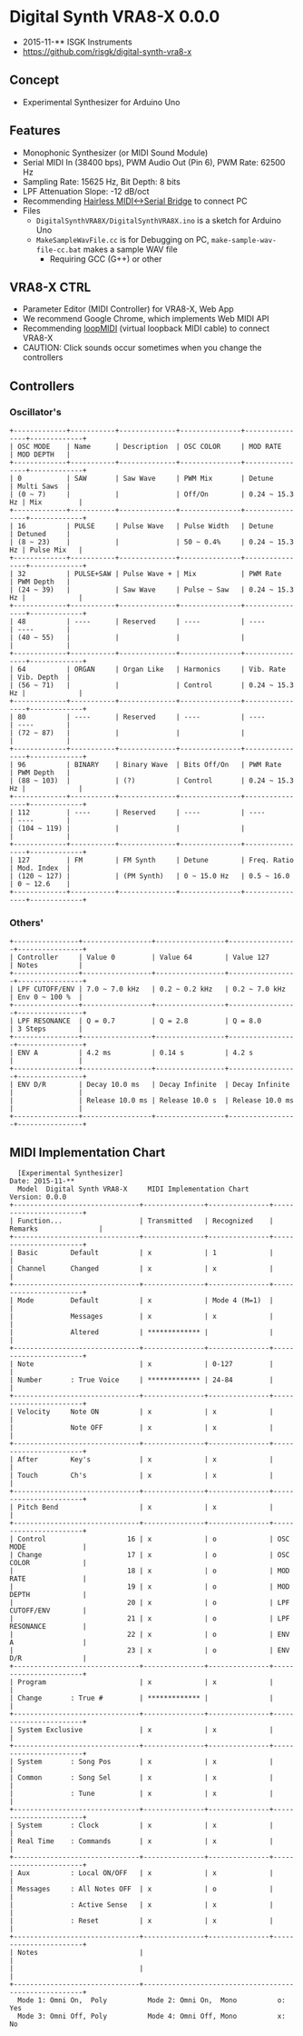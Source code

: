 # Digital Synth VRA8-X 0.0.0

- 2015-11-** ISGK Instruments
- <https://github.com/risgk/digital-synth-vra8-x>

## Concept

- Experimental Synthesizer for Arduino Uno

## Features

- Monophonic Synthesizer (or MIDI Sound Module)
- Serial MIDI In (38400 bps), PWM Audio Out (Pin 6), PWM Rate: 62500 Hz
- Sampling Rate: 15625 Hz, Bit Depth: 8 bits
- LPF Attenuation Slope: -12 dB/oct
- Recommending [Hairless MIDI<->Serial Bridge](http://projectgus.github.io/hairless-midiserial/) to connect PC
- Files
    - `DigitalSynthVRA8X/DigitalSynthVRA8X.ino` is a sketch for Arduino Uno
    - `MakeSampleWavFile.cc` is for Debugging on PC, `make-sample-wav-file-cc.bat` makes a sample WAV file
        - Requiring GCC (G++) or other

## VRA8-X CTRL

- Parameter Editor (MIDI Controller) for VRA8-X, Web App
- We recommend Google Chrome, which implements Web MIDI API
- Recommending [loopMIDI](http://www.tobias-erichsen.de/software/loopmidi.html) (virtual loopback MIDI cable) to connect VRA8-X
- CAUTION: Click sounds occur sometimes when you change the controllers

## Controllers

### Oscillator's

    +-------------+-----------+--------------+---------------+----------------+-------------+
    | OSC MODE    | Name      | Description  | OSC COLOR     | MOD RATE       | MOD DEPTH   |
    +-------------+-----------+--------------+---------------+----------------+-------------+
    | 0           | SAW       | Saw Wave     | PWM Mix       | Detune         | Multi Saws  |
    | (0 ~ 7)     |           |              | Off/On        | 0.24 ~ 15.3 Hz | Mix         |
    +-------------+-----------+--------------+---------------+----------------+-------------+
    | 16          | PULSE     | Pulse Wave   | Pulse Width   | Detune         | Detuned     |
    | (8 ~ 23)    |           |              | 50 ~ 0.4%     | 0.24 ~ 15.3 Hz | Pulse Mix   |
    +-------------+-----------+--------------+---------------+----------------+-------------+
    | 32          | PULSE+SAW | Pulse Wave + | Mix           | PWM Rate       | PWM Depth   |
    | (24 ~ 39)   |           | Saw Wave     | Pulse ~ Saw   | 0.24 ~ 15.3 Hz |             |
    +-------------+-----------+--------------+---------------+----------------+-------------+
    | 48          | ----      | Reserved     | ----          | ----           | ----        |
    | (40 ~ 55)   |           |              |               |                |             |
    +-------------+-----------+--------------+---------------+----------------+-------------+
    | 64          | ORGAN     | Organ Like   | Harmonics     | Vib. Rate      | Vib. Depth  |
    | (56 ~ 71)   |           |              | Control       | 0.24 ~ 15.3 Hz |             |
    +-------------+-----------+--------------+---------------+----------------+-------------+
    | 80          | ----      | Reserved     | ----          | ----           | ----        |
    | (72 ~ 87)   |           |              |               |                |             |
    +-------------+-----------+--------------+---------------+----------------+-------------+
    | 96          | BINARY    | Binary Wave  | Bits Off/On   | PWM Rate       | PWM Depth   |
    | (88 ~ 103)  |           | (?)          | Control       | 0.24 ~ 15.3 Hz |             |
    +-------------+-----------+--------------+---------------+----------------+-------------+
    | 112         | ----      | Reserved     | ----          | ----           | ----        |
    | (104 ~ 119) |           |              |               |                |             |
    +-------------+-----------+--------------+---------------+----------------+-------------+
    | 127         | FM        | FM Synth     | Detune        | Freq. Ratio    | Mod. Index  |
    | (120 ~ 127) |           | (PM Synth)   | 0 ~ 15.0 Hz   | 0.5 ~ 16.0     | 0 ~ 12.6    |
    +-------------+-----------+--------------+---------------+----------------+-------------+

### Others'

    +----------------+-----------------+-----------------+-----------------+----------------+
    | Controller     | Value 0         | Value 64        | Value 127       | Notes          |
    +----------------+-----------------+-----------------+-----------------+----------------+
    | LPF CUTOFF/ENV | 7.0 ~ 7.0 kHz   | 0.2 ~ 0.2 kHz   | 0.2 ~ 7.0 kHz   | Env 0 ~ 100 %  |
    +----------------+-----------------+-----------------+-----------------+----------------+
    | LPF RESONANCE  | Q = 0.7         | Q = 2.8         | Q = 8.0         | 3 Steps        |
    +----------------+-----------------+-----------------+-----------------+----------------+
    | ENV A          | 4.2 ms          | 0.14 s          | 4.2 s           |                |
    +----------------+-----------------+-----------------+-----------------+----------------+
    | ENV D/R        | Decay 10.0 ms   | Decay Infinite  | Decay Infinite  |                |
    |                | Release 10.0 ms | Release 10.0 s  | Release 10.0 ms |                |
    +----------------+-----------------+-----------------+-----------------+----------------+

## MIDI Implementation Chart

      [Experimental Synthesizer]                                      Date: 2015-11-**       
      Model  Digital Synth VRA8-X     MIDI Implementation Chart       Version: 0.0.0         
    +-------------------------------+---------------+---------------+-----------------------+
    | Function...                   | Transmitted   | Recognized    | Remarks               |
    +-------------------------------+---------------+---------------+-----------------------+
    | Basic        Default          | x             | 1             |                       |
    | Channel      Changed          | x             | x             |                       |
    +-------------------------------+---------------+---------------+-----------------------+
    | Mode         Default          | x             | Mode 4 (M=1)  |                       |
    |              Messages         | x             | x             |                       |
    |              Altered          | ************* |               |                       |
    +-------------------------------+---------------+---------------+-----------------------+
    | Note                          | x             | 0-127         |                       |
    | Number       : True Voice     | ************* | 24-84         |                       |
    +-------------------------------+---------------+---------------+-----------------------+
    | Velocity     Note ON          | x             | x             |                       |
    |              Note OFF         | x             | x             |                       |
    +-------------------------------+---------------+---------------+-----------------------+
    | After        Key's            | x             | x             |                       |
    | Touch        Ch's             | x             | x             |                       |
    +-------------------------------+---------------+---------------+-----------------------+
    | Pitch Bend                    | x             | x             |                       |
    +-------------------------------+---------------+---------------+-----------------------+
    | Control                    16 | x             | o             | OSC MODE              |
    | Change                     17 | x             | o             | OSC COLOR             |
    |                            18 | x             | o             | MOD RATE              |
    |                            19 | x             | o             | MOD DEPTH             |
    |                            20 | x             | o             | LPF CUTOFF/ENV        |
    |                            21 | x             | o             | LPF RESONANCE         |
    |                            22 | x             | o             | ENV A                 |
    |                            23 | x             | o             | ENV D/R               |
    +-------------------------------+---------------+---------------+-----------------------+
    | Program                       | x             | x             |                       |
    | Change       : True #         | ************* |               |                       |
    +-------------------------------+---------------+---------------+-----------------------+
    | System Exclusive              | x             | x             |                       |
    +-------------------------------+---------------+---------------+-----------------------+
    | System       : Song Pos       | x             | x             |                       |
    | Common       : Song Sel       | x             | x             |                       |
    |              : Tune           | x             | x             |                       |
    +-------------------------------+---------------+---------------+-----------------------+
    | System       : Clock          | x             | x             |                       |
    | Real Time    : Commands       | x             | x             |                       |
    +-------------------------------+---------------+---------------+-----------------------+
    | Aux          : Local ON/OFF   | x             | x             |                       |
    | Messages     : All Notes OFF  | x             | o             |                       |
    |              : Active Sense   | x             | x             |                       |
    |              : Reset          | x             | x             |                       |
    +-------------------------------+---------------+---------------+-----------------------+
    | Notes                         |                                                       |
    |                               |                                                       |
    +-------------------------------+-------------------------------------------------------+
      Mode 1: Omni On,  Poly          Mode 2: Omni On,  Mono          o: Yes                 
      Mode 3: Omni Off, Poly          Mode 4: Omni Off, Mono          x: No                  
